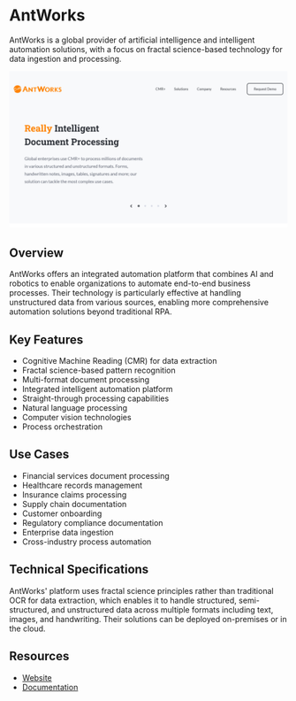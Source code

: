 
# AntWorks

AntWorks is a global provider of artificial intelligence and intelligent automation solutions, with a focus on fractal science-based technology for data ingestion and processing.

![AntWorks](./assets/antworks.png)


## Overview

AntWorks offers an integrated automation platform that combines AI and robotics to enable organizations to automate end-to-end business processes. Their technology is particularly effective at handling unstructured data from various sources, enabling more comprehensive automation solutions beyond traditional RPA.

## Key Features

- Cognitive Machine Reading (CMR) for data extraction
- Fractal science-based pattern recognition
- Multi-format document processing
- Integrated intelligent automation platform
- Straight-through processing capabilities
- Natural language processing
- Computer vision technologies
- Process orchestration

## Use Cases

- Financial services document processing
- Healthcare records management
- Insurance claims processing
- Supply chain documentation
- Customer onboarding
- Regulatory compliance documentation
- Enterprise data ingestion
- Cross-industry process automation

## Technical Specifications

AntWorks' platform uses fractal science principles rather than traditional OCR for data extraction, which enables it to handle structured, semi-structured, and unstructured data across multiple formats including text, images, and handwriting. Their solutions can be deployed on-premises or in the cloud.

## Resources

- [Website](https://www.ant.works)
- [Documentation](https://www.ant.works/resources)

